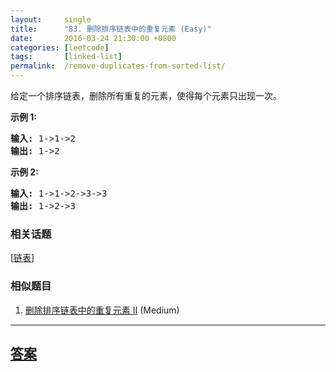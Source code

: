 ```yaml
---
layout:     single
title:      "83. 删除排序链表中的重复元素 (Easy)"
date:       2016-03-24 21:30:00 +0800
categories: [leetcode]
tags:       [linked-list]
permalink:  /remove-duplicates-from-sorted-list/
---
```


<p>给定一个排序链表，删除所有重复的元素，使得每个元素只出现一次。</p>

<p><strong>示例&nbsp;1:</strong></p>

<pre><strong>输入:</strong> 1-&gt;1-&gt;2
<strong>输出:</strong> 1-&gt;2
</pre>

<p><strong>示例&nbsp;2:</strong></p>

<pre><strong>输入:</strong> 1-&gt;1-&gt;2-&gt;3-&gt;3
<strong>输出:</strong> 1-&gt;2-&gt;3</pre>

### 相关话题
  [[链表](https://github.com/openset/leetcode/tree/master/tag/linked-list/README.md)]

### 相似题目
  1. [删除排序链表中的重复元素 II](/remove-duplicates-from-sorted-list-ii) (Medium)

---

## [答案](https://github.com/openset/leetcode/tree/master/problems/remove-duplicates-from-sorted-list)
